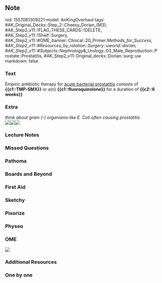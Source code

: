 ## Note
nid: 1557061309221
model: AnKingOverhaul
tags: #AK_Original_Decks::Step_2::Cheesy_Dorian_(M3), #AK_Step2_v11::!FLAG_THESE_CARDS::!DELETE, #AK_Step2_v11::!Shelf::Surgery, #AK_Step2_v11::#OME_banner::Clinical::20_Primer:_Methods_for_Success, #AK_Step2_v11::#Resources_by_rotation::Surgery::uworld::dorian, #AK_Step2_v11::#Subjects::Nephrology_&_Urology::03_Male_Reproduction::Prostate::Prostatitis, #AK_Step2_v11::Original_decks::Dorian::surg::uw
markdown: false

### Text
Empiric antibiotic therapy for <u>acute bacterial prostatitis</u>
consists of <b>{{c1::TMP-SMX}}</b> or a(n)
<b>{{c1::fluoroquinolone}}</b> for a duration of <b>{{c2::6
weeks}}</b>

### Extra
<div>
  <i>think about gram (-) organisms like E. Coli often causing
  prostatitis</i>
</div><i><img src="abp.png"><img src=
"paste-200879915401219.jpg"><img src=
"paste-225601747156995.jpg"></i>

### Lecture Notes


### Missed Questions


### Pathoma


### Boards and Beyond


### First Aid


### Sketchy


### Pixorize


### Physeo


### OME
<div class="ome-widget">
  <a href="https://onlinemeded.org/spa/surgery?ref=anki"><img src=
  "_OME_AnkiFlashcards_Topic_1.png"></a>
</div>

### Additional Resources


### One by one

